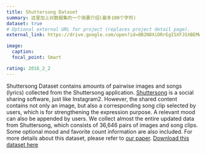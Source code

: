 ```yaml
---
title: Shuttersong Dataset
summary: 这里加上对数据集的一个简要介绍(最多100个字符)
dataset: true
# Optional external URL for project (replaces project detail page).
external_link: https://drive.google.com/open?id=0B2N8XiDRrEgISXFJSXBEMWpUMDA

image:
  caption: 
  focal_point: Smart

rating: 2016_2_2
---
```


Shuttersong Dataset contains amounts of pairwise images and songs (lyrics) collected from the Shuttersong application. [Shuttersong](https://dtaoo.github.io/www.shuttersong.com) is a social sharing software, just like Instagram2. However, the shared content contains not only an image, but also a corresponding song clip selected by users, which is for strengthening the expression purpose. A relevant mood can also be appended by users. We collect almost the entire updated data from Shuttersong, which consists of 36,646 pairs of images and song clips. Some optional mood and favorite count information are also included. For more details about this dataset, please refer to [our paper](https://dtaoo.github.io/papers/2017_image2song.pdf). [Download this dataset here](https://drive.google.com/open?id=0B2N8XiDRrEgISXFJSXBEMWpUMDA)